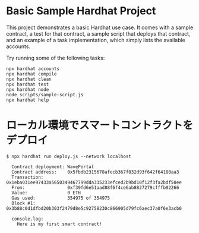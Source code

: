 # Basic Sample Hardhat Project

This project demonstrates a basic Hardhat use case. It comes with a sample contract, a test for that contract, a sample script that deploys that contract, and an example of a task implementation, which simply lists the available accounts.

Try running some of the following tasks:

```shell
npx hardhat accounts
npx hardhat compile
npx hardhat clean
npx hardhat test
npx hardhat node
node scripts/sample-script.js
npx hardhat help
```

# ローカル環境でスマートコントラクトをデプロイ
`$ npx hardhat run deploy.js --network localhost`

```
  Contract deployment: WavePortal
  Contract address:    0x5fbdb2315678afecb367f032d93f642f64180aa3
  Transaction:         0x1eba031ee97433a5650349467799dda335233efced2b9bd10f12f3fa2bdf50ee
  From:                0xf39fd6e51aad88f6f4ce6ab8827279cfffb92266
  Value:               0 ETH
  Gas used:            354975 of 354975
  Block #1:            0x3b88c0d1dfbd20b303f2479d8e5c92758230c866905d79fc6aec37a0f6e3acb0

  console.log:
    Here is my first smart contract!

```
